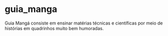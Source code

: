 # guia_manga
Guia Mangá consiste em ensinar matérias técnicas e científicas por meio de histórias em quadrinhos muito bem humoradas.
